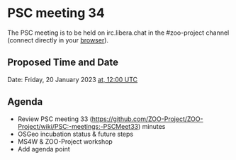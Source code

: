 # PSC meeting 34

The PSC meeting is to be held on irc.libera.chat in the #zoo-project channel (connect directly in your [browser](https://web.libera.chat/#zoo-project)).

## Proposed Time and Date

Date: Friday, 20 January 2023 [at, 12:00 UTC](https://www.timeanddate.com/worldclock/fixedtime.html?year=2023&month=01&day=20&hour=12&min=0&sec=0)

## Agenda

* Review PSC meeting 33 (https://github.com/ZOO-Project/ZOO-Project/wiki/PSC:-meetings:-PSCMeet33) minutes
* OSGeo incubation status & future steps
* MS4W & ZOO-Project workshop
* Add agenda point
